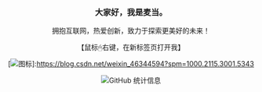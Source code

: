 <div align="center">
  
### 大家好，我是麦当。
拥抱互联网，热爱创新，致力于探索更美好的未来！

【鼠标🖱右键，在新标签页打开我】

[![图标](https://img.shields.io/static/v1?label=Java博客&message=CSDN&color=red)]:https://blog.csdn.net/weixin_46344594?spm=1000.2115.3001.5343

![GitHub 统计信息](https://github-readme-stats.vercel.app/api?username=hjg66-5&theme=solarized-dark&show_icons=true)
